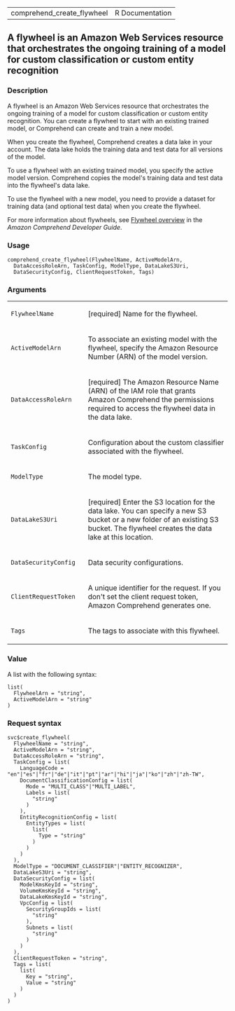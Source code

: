 <table style="width: 100%;">
<tbody>
<tr class="odd">
<td>comprehend_create_flywheel</td>
<td style="text-align: right;">R Documentation</td>
</tr>
</tbody>
</table>

## A flywheel is an Amazon Web Services resource that orchestrates the ongoing training of a model for custom classification or custom entity recognition

### Description

A flywheel is an Amazon Web Services resource that orchestrates the
ongoing training of a model for custom classification or custom entity
recognition. You can create a flywheel to start with an existing trained
model, or Comprehend can create and train a new model.

When you create the flywheel, Comprehend creates a data lake in your
account. The data lake holds the training data and test data for all
versions of the model.

To use a flywheel with an existing trained model, you specify the active
model version. Comprehend copies the model's training data and test data
into the flywheel's data lake.

To use the flywheel with a new model, you need to provide a dataset for
training data (and optional test data) when you create the flywheel.

For more information about flywheels, see [Flywheel
overview](https://docs.aws.amazon.com/comprehend/latest/dg/flywheels-about.html)
in the *Amazon Comprehend Developer Guide*.

### Usage

    comprehend_create_flywheel(FlywheelName, ActiveModelArn,
      DataAccessRoleArn, TaskConfig, ModelType, DataLakeS3Uri,
      DataSecurityConfig, ClientRequestToken, Tags)

### Arguments

<table>
<colgroup>
<col style="width: 35%" />
<col style="width: 65%" />
</colgroup>
<tbody>
<tr class="odd">
<td><code
id="comprehend_create_flywheel_:_FlywheelName">FlywheelName</code></td>
<td><p>[required] Name for the flywheel.</p></td>
</tr>
<tr class="even">
<td><code
id="comprehend_create_flywheel_:_ActiveModelArn">ActiveModelArn</code></td>
<td><p>To associate an existing model with the flywheel, specify the
Amazon Resource Number (ARN) of the model version.</p></td>
</tr>
<tr class="odd">
<td><code
id="comprehend_create_flywheel_:_DataAccessRoleArn">DataAccessRoleArn</code></td>
<td><p>[required] The Amazon Resource Name (ARN) of the IAM role that
grants Amazon Comprehend the permissions required to access the flywheel
data in the data lake.</p></td>
</tr>
<tr class="even">
<td><code
id="comprehend_create_flywheel_:_TaskConfig">TaskConfig</code></td>
<td><p>Configuration about the custom classifier associated with the
flywheel.</p></td>
</tr>
<tr class="odd">
<td><code
id="comprehend_create_flywheel_:_ModelType">ModelType</code></td>
<td><p>The model type.</p></td>
</tr>
<tr class="even">
<td><code
id="comprehend_create_flywheel_:_DataLakeS3Uri">DataLakeS3Uri</code></td>
<td><p>[required] Enter the S3 location for the data lake. You can
specify a new S3 bucket or a new folder of an existing S3 bucket. The
flywheel creates the data lake at this location.</p></td>
</tr>
<tr class="odd">
<td><code
id="comprehend_create_flywheel_:_DataSecurityConfig">DataSecurityConfig</code></td>
<td><p>Data security configurations.</p></td>
</tr>
<tr class="even">
<td><code
id="comprehend_create_flywheel_:_ClientRequestToken">ClientRequestToken</code></td>
<td><p>A unique identifier for the request. If you don't set the client
request token, Amazon Comprehend generates one.</p></td>
</tr>
<tr class="odd">
<td><code id="comprehend_create_flywheel_:_Tags">Tags</code></td>
<td><p>The tags to associate with this flywheel.</p></td>
</tr>
</tbody>
</table>

### Value

A list with the following syntax:

    list(
      FlywheelArn = "string",
      ActiveModelArn = "string"
    )

### Request syntax

    svc$create_flywheel(
      FlywheelName = "string",
      ActiveModelArn = "string",
      DataAccessRoleArn = "string",
      TaskConfig = list(
        LanguageCode = "en"|"es"|"fr"|"de"|"it"|"pt"|"ar"|"hi"|"ja"|"ko"|"zh"|"zh-TW",
        DocumentClassificationConfig = list(
          Mode = "MULTI_CLASS"|"MULTI_LABEL",
          Labels = list(
            "string"
          )
        ),
        EntityRecognitionConfig = list(
          EntityTypes = list(
            list(
              Type = "string"
            )
          )
        )
      ),
      ModelType = "DOCUMENT_CLASSIFIER"|"ENTITY_RECOGNIZER",
      DataLakeS3Uri = "string",
      DataSecurityConfig = list(
        ModelKmsKeyId = "string",
        VolumeKmsKeyId = "string",
        DataLakeKmsKeyId = "string",
        VpcConfig = list(
          SecurityGroupIds = list(
            "string"
          ),
          Subnets = list(
            "string"
          )
        )
      ),
      ClientRequestToken = "string",
      Tags = list(
        list(
          Key = "string",
          Value = "string"
        )
      )
    )
